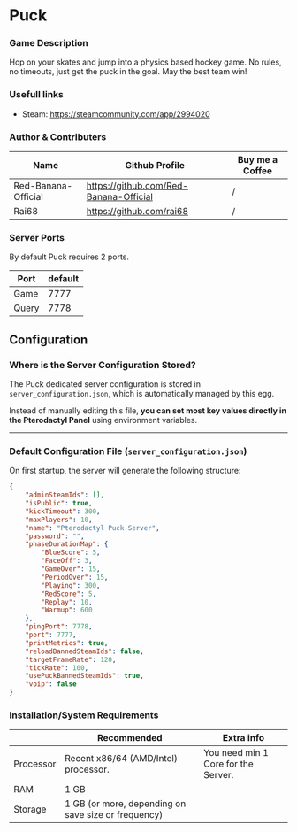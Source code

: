# Puck
### Game Description

Hop on your skates and jump into a physics based hockey game. No rules, no timeouts, just get the puck in the goal. May the best team win!

### Usefull links

- Steam: https://steamcommunity.com/app/2994020

### Author & Contributers
| Name        | Github Profile  | Buy me a Coffee |
| ------------- |-------------|-------------|
|   Red-Banana-Official  | https://github.com/Red-Banana-Official | / |
|   Rai68   | https://github.com/rai68 | / |

### Server Ports

By default Puck requires 2 ports.

| Port    | default       |
|---------|---------------|
|Game    |     7777     |
|Query   |     7778     |


## Configuration

### **Where is the Server Configuration Stored?**
The Puck dedicated server configuration is stored in `server_configuration.json`, which is automatically managed by this egg.

Instead of manually editing this file, **you can set most key values directly in the Pterodactyl Panel** using environment variables.

---

### **Default Configuration File (`server_configuration.json`)**
On first startup, the server will generate the following structure:

```json
{
    "adminSteamIds": [],
    "isPublic": true,
    "kickTimeout": 300,
    "maxPlayers": 10,
    "name": "Pterodactyl Puck Server",
    "password": "",
    "phaseDurationMap": {
        "BlueScore": 5,
        "FaceOff": 3,
        "GameOver": 15,
        "PeriodOver": 15,
        "Playing": 300,
        "RedScore": 5,
        "Replay": 10,
        "Warmup": 600
    },
    "pingPort": 7778,
    "port": 7777,
    "printMetrics": true,
    "reloadBannedSteamIds": false,
    "targetFrameRate": 120,
    "tickRate": 100,
    "usePuckBannedSteamIds": true,
    "voip": false
}
```

### Installation/System Requirements

|           | Recommended  | Extra info  |
|-----------|--------------|-------------|
| Processor | Recent x86/64 (AMD/Intel) processor. | You need min 1 Core for the Server. |
| RAM       |  1 GB     |
| Storage   |  1 GB (or more, depending on save size or frequency) |
